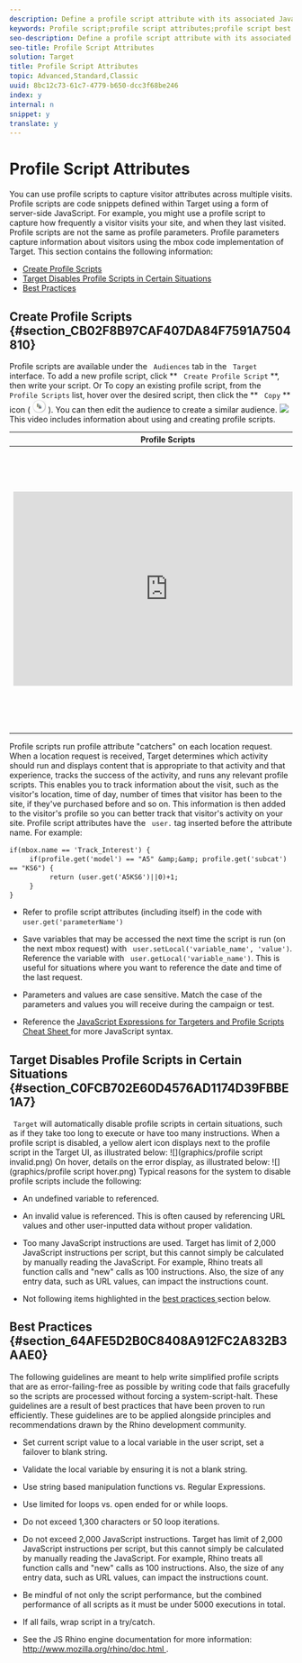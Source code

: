 ```yaml
---
description: Define a profile script attribute with its associated JavaScript code snippet.
keywords: Profile script;profile script attributes;profile script best practices
seo-description: Define a profile script attribute with its associated JavaScript code snippet.
seo-title: Profile Script Attributes
solution: Target
title: Profile Script Attributes
topic: Advanced,Standard,Classic
uuid: 8bc12c73-61c7-4779-b650-dcc3f68be246
index: y
internal: n
snippet: y
translate: y
---
```


# Profile Script Attributes

You can use profile scripts to capture visitor attributes across multiple visits. Profile scripts are code snippets defined within Target using a form of server-side JavaScript. For example, you might use a profile script to capture how frequently a visitor visits your site, and when they last visited.
Profile scripts are not the same as profile parameters. Profile parameters capture information about visitors using the mbox code implementation of Target.
This section contains the following information:

* [ Create Profile Scripts ](c_script_profile_attributes.md#section_CB02F8B97CAF407DA84F7591A7504810)
* [ Target Disables Profile Scripts in Certain Situations ](c_script_profile_attributes.md#section_C0FCB702E60D4576AD1174D39FBBE1A7)
* [ Best Practices ](c_script_profile_attributes.md#section_64AFE5D2B0C8408A912FC2A832B3AAE0)


## Create Profile Scripts {#section_CB02F8B97CAF407DA84F7591A7504810}

Profile scripts are available under the ` Audiences` tab in the ` Target` interface. 
To add a new profile script, click ** ` Create Profile Script` **, then write your script. 
Or
To copy an existing profile script, from the ` Profile Scripts` list, hover over the desired script, then click the ** ` Copy` ** icon (  ![](graphics/icon_copy.png) ). You can then edit the audience to create a similar audience. 
![](../graphics/profile-script.png) 
This video includes information about using and creating profile scripts.

<table id="table_A3A70CC0C9F54131BB9F098B4DA8C9D6"> 
 <thead> 
  <tr> 
   <th class="entry" colspan="2"> Profile Scripts </th> 
   <th colname="col3" class="entry"> 8:19 </th> 
  </tr> 
 </thead>
 <tbody> 
  <tr> 
   <td colspan="2"> 
    <div width="550" class="video-iframe"> 
     <iframe src="https://www.youtube.com/embed/m0jH2tIR1XQ/" frameborder="0" webkitallowfullscreen="true" mozallowfullscreen="true" oallowfullscreen="true" msallowfullscreen="true" allowfullscreen="allowfullscreen" scrolling="no" width="550" height="345">https://www.youtube.com/embed/m0jH2tIR1XQ/</iframe>
    </div> </td> 
   <td colname="col3"> <p> 
     <ul id="ul_FF4FEC7BC7A34461BAA54FBE18A8E63B"> 
      <li id="li_7D6D4CB2E771430F84D2B658F8611532">Explain what a profile script is</li> 
      <li id="li_61D9DDCD3AFB40E2BC55AFED5CD6C405">Explain how a profile script is different from a profile parameter</li> 
      <li id="li_745F20CC95DF4BE48173991CB42EC50A">Create a simple profile script</li> 
      <li id="li_699D4D5D089A4FB7BA4C5E95337AC34A">Use the Available Token menu to access available options</li> 
      <li id="li_87E7AFFEEC9C42ABB51C279221E17A14">Enable and disable profile scripts</li> 
     </ul> </p> </td> 
  </tr> 
 </tbody> 
</table>

Profile scripts run profile attribute "catchers" on each location request. When a location request is received, Target determines which activity should run and displays content that is appropriate to that activity and that experience, tracks the success of the activity, and runs any relevant profile scripts. This enables you to track information about the visit, such as the visitor's location, time of day, number of times that visitor has been to the site, if they've purchased before and so on. This information is then added to the visitor's profile so you can better track that visitor's activity on your site.
Profile script attributes have the ` user.` tag inserted before the attribute name. For example: 

```
if(mbox.name == 'Track_Interest') { 
     if(profile.get('model') == "A5" &amp;&amp; profile.get('subcat') == "KS6") { 
          return (user.get('A5KS6')||0)+1; 
     } 
}
```


* Refer to profile script attributes (including itself) in the code with ` user.get('parameterName')`
* Save variables that may be accessed the next time the script is run (on the next mbox request) with ` user.setLocal('variable_name', 'value')`. Reference the variable with ` user.getLocal('variable_name')`. This is useful for situations where you want to reference the date and time of the last request. 

* Parameters and values are case sensitive. Match the case of the parameters and values you will receive during the campaign or test.

* Reference the [ JavaScript Expressions for Targeters and Profile Scripts Cheat Sheet ](http://marketing.adobe.com/resources/help/en_US/tnt/pdf/js_expression_cheat_sheet.pdf) for more JavaScript syntax.


## Target Disables Profile Scripts in Certain Situations {#section_C0FCB702E60D4576AD1174D39FBBE1A7}

` Target` will automatically disable profile scripts in certain situations, such as if they take too long to execute or have too many instructions. 
When a profile script is disabled, a yellow alert icon displays next to the profile script in the Target UI, as illustrated below:
![](graphics/profile script invalid.png) 
On hover, details on the error display, as illustrated below:
![](graphics/profile script hover.png) 
Typical reasons for the system to disable profile scripts include the following:

* An undefined variable to referenced.

* An invalid value is referenced. This is often caused by referencing URL values and other user-inputted data without proper validation.

* Too many JavaScript instructions are used. Target has limit of 2,000 JavaScript instructions per script, but this cannot simply be calculated by manually reading the JavaScript. For example, Rhino treats all function calls and "new" calls as 100 instructions. Also, the size of any entry data, such as URL values, can impact the instructions count.

* Not following items highlighted in the [ best practices ](c_script_profile_attributes.md#section_64AFE5D2B0C8408A912FC2A832B3AAE0) section below. 



## Best Practices {#section_64AFE5D2B0C8408A912FC2A832B3AAE0}

The following guidelines are meant to help write simplified profile scripts that are as error-failing-free as possible by writing code that fails gracefully so the scripts are processed without forcing a system-script-halt. These guidelines are a result of best practices that have been proven to run efficiently. These guidelines are to be applied alongside principles and recommendations drawn by the Rhino development community.

* Set current script value to a local variable in the user script, set a failover to blank string.

* Validate the local variable by ensuring it is not a blank string.

* Use string based manipulation functions vs. Regular Expressions.

* Use limited for loops vs. open ended for or while loops.

* Do not exceed 1,300 characters or 50 loop iterations.

* Do not exceed 2,000 JavaScript instructions. Target has limit of 2,000 JavaScript instructions per script, but this cannot simply be calculated by manually reading the JavaScript. For example, Rhino treats all function calls and "new" calls as 100 instructions. Also, the size of any entry data, such as URL values, can impact the instructions count.

* Be mindful of not only the script performance, but the combined performance of all scripts as it must be under 5000 executions in total.

* If all fails, wrap script in a try/catch.

* See the JS Rhino engine documentation for more information: [ http://www.mozilla.org/rhino/doc.html ](http://www.mozilla.org/rhino/doc.html). 


